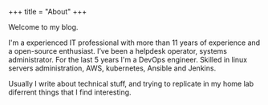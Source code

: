 +++ title = "About" +++

Welcome to my blog.

I'm a experienced IT professional with more than 11 years of experience and a open-source enthusiast.
I’ve been a helpdesk operator, systems administrator. For the last 5 years I'm a DevOps engineer.
Skilled in linux servers administration, AWS, kubernetes, Ansible and Jenkins.

Usually I write about technical stuff, and trying to replicate in my home lab diferrent things that I find interesting.